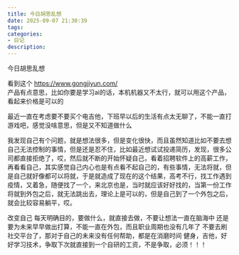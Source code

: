 ```yaml
---
title: 今日胡思乱想
date: 2025-09-07 21:30:39
tags:
categories:
- 日记
description:
---
```

今日胡思乱想
<!-- more -->
看到这个 https://www.gongjiyun.com/  
产品有点意思，比如你要是学习ai的话，本机机器又不太行，就可以用这个产品，看起来价格是可以的

最近一直在考虑要不要买个电吉他，下班早以后的生活有点太无聊了，不能一直打游戏吧，感觉没啥意思，但是又不知道做什么

我发现自己有个问题，就是想法很多，但是变化很快，而且虽然知道比如不要去想自己无法控制的事情，但是还是忍不住，比如最近想试试投递简历，发现，很多公司都直接拒绝了，哎，然后就不断的开始怀疑自己，看着招聘软件上的高薪工作，再看看自己，其实感觉自己内心也是有点看不起自己的，有些事情，无法将就，但是自己就好像都可以将就，于是就造成了现在的这个结果，高考不行，找工作遇到疫情，又着急，随便找了一个，来北京也是，当时就应该好好找的，当第一份工作将就到外包之后，就无法跳出去，理论上是可以的，但是自己到了一个外包之后，就会比较容易躺平，哎。

改变自己
每天明确目的，要做什么，就直接去做，不要让想法一直在脑海中
还是要为未来早早做出打算，不能一直在外包，而且职业周期也没有几年了
不要去刷社交平台了，那对于自己的未来没有任何帮助，都是在消磨时间
健身，吉他，好好学习技术，争取下次就直接到一个自研的工资，不是争取，必须！！！
